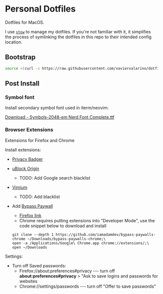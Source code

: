 # Personal Dotfiles

Dotfiles for MacOS.

I use [`stow`](https://www.gnu.org/software/stow/) to manage my dotfiles. If you're not familiar with it, it simplifies the process of symlinking the dotfiles in this repo to their intended config location.

## Bootstrap

```sh
source <(curl -s https://raw.githubusercontent.com/xaviervalarino/dotfiles/main/setup/bootstrap.mac.sh)
```

## Post Install

### Symbol font

Install secondary symbol font used in iterm/neovim:

[Download - Symbols-2048-em Nerd Font Complete.ttf](https://github.com/ryanoasis/nerd-fonts/raw/master/src/glyphs/Symbols-2048-em%20Nerd%20Font%20Complete.ttf)

### Browser Extensions

Extensions for Firefox and Chrome

Install extensions:

- [Privacy Badger](https://privacybadger.org/)
- [uBlock Origin](https://ublockorigin.com/)
  - TODO: Add Google search blacklist
- [Vimium](https://vimium.github.io/)

  - TODO: Add blacklist

- Add [Bypass Paywall](https://github.com/iamadamdev/bypass-paywalls-chrome)

  - [Firefox link](https://github.com/iamadamdev/bypass-paywalls-chrome/releases/latest/download/bypass-paywalls-firefox.xpi)
  - Chrome requires putting extensions into "Developer Mode", use the code snippet below to download and install

  ```
  git clone --depth 1 https://github.com/iamadamdev/bypass-paywalls-chrome ~/Downloads/bypass-paywalls-chrome;\
  open -a /Applications/Google\ Chrome.app chrome://extensions/;\
  open ~/Downloads
  ```

Settings:
- Turn off Saved passwords:
  - Firefox://about:preferences#privacy --- turn off **about:preferences#privacy** > "Ask to save logins and passwords for websites
  - Chrome://settings/passwords --- turn off "Offer to save passwords"
